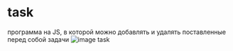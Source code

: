# task
программа на JS, в которой можно добавлять и удалять поставленные перед собой задачи
![image task](https://user-images.githubusercontent.com/44035759/63092710-474ac880-bf6b-11e9-9aa1-045c4e0c79b1.png)
